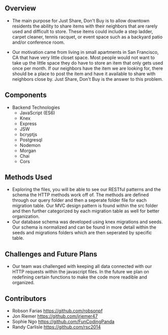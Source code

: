 ## Overview
* The main purpose for Just Share, Don't Buy is to allow downtown residents the ability to share items with their neighbors that are rarely used and difficult to store. These items could include a step ladder, carpet cleaner, tennis racquet, or event space such as a backyard patio and/or conference room. 

* Our motivation came from living in small apartments in San Francisco, CA that have very little closet space. Most people would not want to take up the little space they do have to store an item that only gets used once per month. If our neighbors have the item we are looking for, there should be a place to post the item and have it available to share with neighbors close by. Just Share, Don't Buy is the answer to this problem.

## Components
* Backend Technologies
	* JavaScript (ES6)
	* Knex
	* Express
	* JSW
	* bcryptjs
	* Postgresql
	* Nodemon
	* Morgan
	* Chai
	* Cors
	
## Methods Used
* Exploring the files, you will be able to see our RESTful patterns and the schema the HTTP methods work off of. The methods are defined through our query folder and then a seperate folder file for each migration table. Our MVC design pattern is found within the src folder and then further categorized by each migration table as well for better organization. 
* Our database schema was developed using knex migrations and seeds. Our schema is normalized and can be found in more detail within the seeds and migrations folders which are then seperated by specific table. 

## Challenges and Future Plans
* Our team was challenged with keeping all data connected with our HTTP requests within the javascript files. In the future we plan on redefining certain functions to make the code more readible and organized. 

## Contributors
* Robson Farias https://github.com/robsonpf
* Jon Riemer https://github.com/jriemer47
* Sophie Ngo https://github.com/FunCodingPanda
* Randy Carlisle https://github.com/rsc2014
	

	
